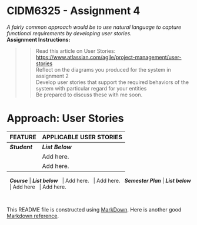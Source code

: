 # CIDM6325 - Assignment 4
*A fairly common approach would be to use natural language to capture functional requirements by developing user stories.*<br>
**Assignment Instructions:**
>>Read this article on User Stories: https://www.atlassian.com/agile/project-management/user-stories<br>
>>Reflect on the diagrams you produced for the system in assignment 2<br>
>>Develop user stories that support the required behaviors of the system with particular regard for your entities<br>
>>Be prepared to discuss these with me soon.<br>



# Approach: User Stories

FEATURE                      | APPLICABLE USER STORIES
---                          | ---
***Student***                | ***List Below***
&nbsp;        | Add here.
&nbsp;        | Add here.
&nbsp;
***Course***                 | ***List below***
&nbsp;        | Add here.
&nbsp;        | Add here.
&nbsp;
***Semester Plan***          | ***List below***
&nbsp;        | Add here
&nbsp;        | Add here.

&nbsp;

This README file is constructed using [MarkDown](https://www.markdownguide.org/basic-syntax).  Here is another good [Markdown reference](https://commonmark.org/help/).
